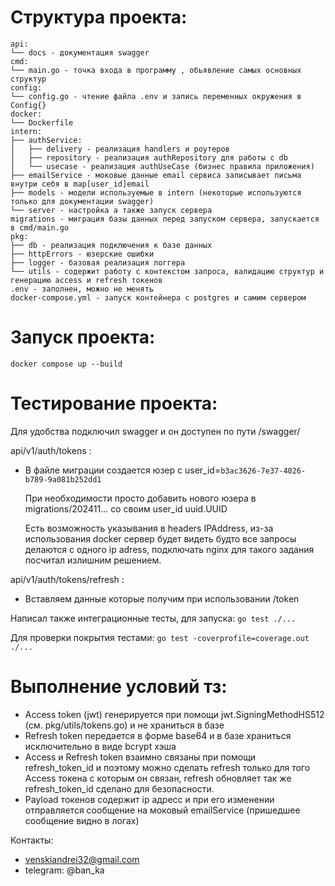 # Структура проекта:
    api:
    └── docs - документация swagger
    cmd:
    └── main.go - точка входа в программу , обьявление самых основных структур
    config:
    └── config.go - чтение файла .env и запись переменных окружения в Config{}
    docker:
    └── Dockerfile
    intern:
    ├── authService:
    │   ├── delivery - реализация handlers и роутеров
    │   ├── repository - реализация authRepository для работы с db
    │   └── usecase - реализация authUseCase (бизнес правила приложения)
    ├── emailService - моковые данные email сервиса записывает письма внутри себя в map[user_id]email 
    ├── models - модели используемые в intern (некоторые используются только для документации swagger)
    └── server - настройка а также запуск сервера
    migrations - миграция базы данных перед запуском сервера, запускается в cmd/main.go
    pkg:
    ├── db - реализация подключения к базе данных
    ├── httpErrors - юзерские ошибки 
    ├── logger - базовая реализация логгера 
    └── utils - содержит работу с контекстом запроса, валидацию структур и генерацию access и refresh токенов
    .env - заполнен, можно не менять
    docker-compose.yml - запуск контейнера с postgres и самим сервером
    
# Запуск проекта:
`docker compose up --build`

# Тестирование проекта:
Для удобства подключил swagger и он доступен по пути /swagger/


api/v1/auth/tokens :
- В файле миграции создается юзер с user_id=`b3ac3626-7e37-4026-b789-9a081b252dd1`
    
    При необходимости просто добавить нового юзера в migrations/202411... со своим user_id uuid.UUID
    
    Есть возможность указывания в headers IPAddress, из-за использования docker сервер будет видеть будто все запросы делаются с одного ip adress, подключать nginx для такого задания посчитал излишним решением.


api/v1/auth/tokens/refresh :
- Вставляем данные которые получим при использовании /token


Написал также интеграционные тесты, для запуска:
`go test ./...`


Для проверки покрытия тестами:
`go test -coverprofile=coverage.out ./...`

# Выполнение условий тз:
 - Access token (jwt) генерируется при помощи jwt.SigningMethodHS512 (см. pkg/utils/tokens.go) и не храниться в базе
 - Refresh token передается в форме base64 и в базе храниться исключительно в виде bcrypt хэша
 - Access и Refresh token взаимно связаны при помощи refresh_token_id и поэтому можно сделать refresh только для того Access токена с которым он связан, refresh обновляет так же refresh_token_id сделано для безопасности. 
 - Payload токенов содержит ip адресс и при его изменении отправляется сообщение на моковый emailService (пришедшее сообщение видно в логах)

Контакты:
- venskiandrei32@gmail.com
- telegram: @ban_ka


